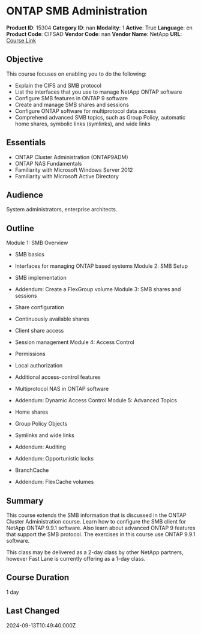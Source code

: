# ONTAP SMB Administration

**Product ID**: 15304
**Category ID**: nan
**Modality**: 1
**Active**: True
**Language**: en
**Product Code**: CIFSAD
**Vendor Code**: nan
**Vendor Name**: NetApp
**URL**: [Course Link](https://www.fastlaneus.com/course/netapp-cifsad)

## Objective
This course focuses on enabling you to do the following:



- Explain the CIFS and SMB protocol
- List the interfaces that you use to manage NetApp ONTAP software
- Configure SMB features in ONTAP 9 software
- Create and manage SMB shares and sessions
- Configure ONTAP software for multiprotocol data access
- Comprehend advanced SMB topics, such as Group Policy, automatic home shares, symbolic links (symlinks), and wide links

## Essentials
- ONTAP Cluster Administration (ONTAP9ADM)
- ONTAP NAS Fundamentals
- Familiarity with Microsoft Windows Server 2012
- Familiarity with Microsoft Active Directory

## Audience
System administrators, enterprise architects.

## Outline
Module 1: SMB Overview


- SMB basics
- Interfaces for managing ONTAP based systems
Module 2: SMB Setup 


- SMB implementation
- Addendum: Create a FlexGroup volume
Module 3: SMB shares and sessions


- Share configuration
- Continuously available shares
- Client share access
- Session management
Module 4: Access Control


- Permissions
- Local authorization
- Additional access-control features
- Multiprotocol NAS in ONTAP software
- Addendum: Dynamic Access Control
Module 5: Advanced Topics


- Home shares
- Group Policy Objects
- Symlinks and wide links
- Addendum: Auditing
- Addendum: Opportunistic locks
- BranchCache
- Addendum: FlexCache volumes

## Summary
This course extends the SMB information that is discussed in the ONTAP Cluster Administration course. Learn how to configure the SMB client for NetApp ONTAP 9.9.1 software. Also learn about advanced ONTAP 9 features that support the SMB protocol. The exercises in this course use ONTAP 9.9.1 software.

This class may be delivered as a 2-day class by other NetApp partners, however Fast Lane is currently offering as a 1-day class.

## Course Duration
1 day

## Last Changed
2024-09-13T10:49:40.000Z
